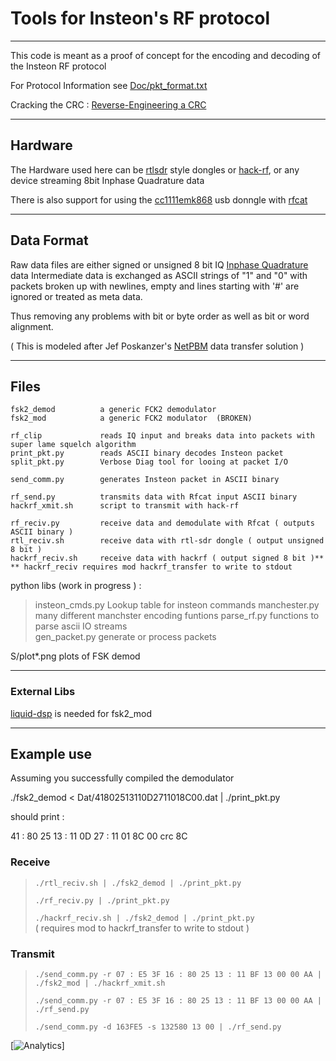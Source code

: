 # Tools for Insteon's RF protocol #

----

This code is meant as a proof of concept for the encoding and decoding of the Insteon RF protocol


For Protocol Information see [Doc/pkt_format.txt](Doc/pkt_format.txt)

Cracking the CRC :  [Reverse-Engineering a CRC](http://make-it-hack.blogspot.com/2015/08/reverse-engineering-crc.html)


----

## Hardware ##

The Hardware used here can be
[rtlsdr](http://sdr.osmocom.org/trac/wiki/rtl-sdr) style dongles or
[hack-rf](https://greatscottgadgets.com/hackrf/), or any device streaming 8bit Inphase Quadrature data

There is also support for using the
[cc1111emk868](http://www.ti.com/tool/cc1111emk868-915) usb donngle with
[rfcat](https://bitbucket.org/atlas0fd00m/rfcat)

----

## Data Format ##

Raw data files are either signed or unsigned 8 bit IQ [Inphase Quadrature](https://en.wikipedia.org/wiki/In-phase_and_quadrature_components) data 
Intermediate data is exchanged as ASCII strings of "1" and "0" with packets broken up with newlines,
empty and lines starting with '#' are ignored or treated as meta data.

Thus removing any problems with bit or byte order as well as bit or word alignment.

( This is modeled after Jef Poskanzer's [NetPBM](http://en.wikipedia.org/wiki/Netpbm_format) data transfer solution )


----

## Files ##

    fsk2_demod          a generic FCK2 demodulator 
    fsk2_mod            a generic FCK2 modulator  (BROKEN)

    rf_clip             reads IQ input and breaks data into packets with super lame squelch algorithm
    print_pkt.py        reads ASCII binary decodes Insteon packet
    split_pkt.py        Verbose Diag tool for looing at packet I/O

    send_comm.py        generates Insteon packet in ASCII binary

    rf_send.py	        transmits data with Rfcat input ASCII binary
    hackrf_xmit.sh      script to transmit with hack-rf

    rf_reciv.py	        receive data and demodulate with Rfcat ( outputs ASCII binary )
    rtl_reciv.sh        receive data with rtl-sdr dongle ( output unsigned 8 bit )
    hackrf_reciv.sh     receive data with hackrf ( output signed 8 bit )**  
    ** hackrf_reciv requires mod hackrf_transfer to write to stdout 

python libs (work in progress ) :  

>  insteon_cmds.py      Lookup table for insteon commands
>  manchester.py        many different manchster encoding funtions 
>  parse_rf.py          functions to parse ascii IO streams  
>  gen_packet.py        generate or process packets


S/plot*.png         plots of FSK demod

----

### External Libs ###

[liquid-dsp](http://liquidsdr.org/) is needed for fsk2_mod 

----

## Example use ##

Assuming you successfully compiled the demodulator 

   ./fsk2_demod < Dat/41802513110D2711018C00.dat  | ./print_pkt.py

should print :

   41 : 80 25 13 : 11 0D 27 : 11 01 8C 00           crc 8C

### Receive ###
 
>  `./rtl_reciv.sh | ./fsk2_demod | ./print_pkt.py` 
>
>  `./rf_reciv.py | ./print_pkt.py`
>
>  `./hackrf_reciv.sh | ./fsk2_demod | ./print_pkt.py`  
>  ( requires mod to hackrf_transfer to write to stdout )

### Transmit ###

>  `./send_comm.py -r 07 : E5 3F 16 : 80 25 13 : 11 BF 13 00 00 AA | ./fsk2_mod | ./hackrf_xmit.sh`
>
>  `./send_comm.py -r 07 : E5 3F 16 : 80 25 13 : 11 BF 13 00 00 AA | ./rf_send.py`
>
>  `./send_comm.py -d 163FE5 -s 132580 13 00 | ./rf_send.py`


[![Analytics](https://ga-beacon.appspot.com/UA-65834265-1/evilpete/insteonrf)]

